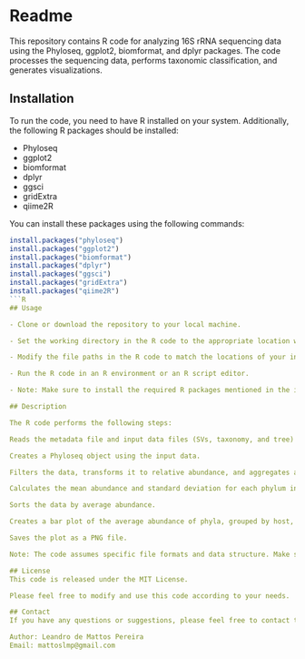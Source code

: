 # Readme

This repository contains R code for analyzing 16S rRNA sequencing data using the Phyloseq, ggplot2, biomformat, and dplyr packages. The code processes the sequencing data, performs taxonomic classification, and generates visualizations.


## Installation

To run the code, you need to have R installed on your system. Additionally, the following R packages should be installed:

- Phyloseq
- ggplot2
- biomformat
- dplyr
- ggsci
- gridExtra
- qiime2R

You can install these packages using the following commands:

```R
install.packages("phyloseq")
install.packages("ggplot2")
install.packages("biomformat")
install.packages("dplyr")
install.packages("ggsci")
install.packages("gridExtra")
install.packages("qiime2R")
```R
## Usage

- Clone or download the repository to your local machine.

- Set the working directory in the R code to the appropriate location where your input data files are located.

- Modify the file paths in the R code to match the locations of your input data files.

- Run the R code in an R environment or an R script editor.

- Note: Make sure to install the required R packages mentioned in the installation section.

## Description

The R code performs the following steps:

Reads the metadata file and input data files (SVs, taxonomy, and tree) using the read_qza and read_q2metadata functions from the qiime2R package.

Creates a Phyloseq object using the input data.

Filters the data, transforms it to relative abundance, and aggregates at the phylum level.

Calculates the mean abundance and standard deviation for each phylum in each sample.

Sorts the data by average abundance.

Creates a bar plot of the average abundance of phyla, grouped by host, environment feature, and isolation source.

Saves the plot as a PNG file.

Note: The code assumes specific file formats and data structure. Make sure to adapt it to your specific dataset.

## License
This code is released under the MIT License.

Please feel free to modify and use this code according to your needs.

## Contact
If you have any questions or suggestions, please feel free to contact the author:

Author: Leandro de Mattos Pereira
Email: mattoslmp@gmail.com


